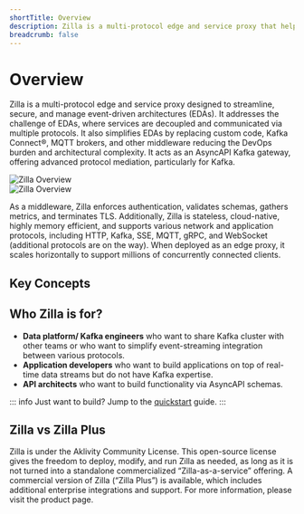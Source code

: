 ```yaml
---
shortTitle: Overview
description: Zilla is a multi-protocol edge and service proxy that helps streamline, secure, and manage event-driven architectures. This article highlights the core concepts of Zilla and give overall overview of Zilla documentation.
breadcrumb: false
---
```


# Overview

Zilla is a multi-protocol edge and service proxy designed to streamline, secure, and manage event-driven architectures (EDAs). It addresses the challenge of EDAs, where services are decoupled and communicated via multiple protocols. It also simplifies EDAs by replacing custom code, Kafka Connect®, MQTT brokers, and other middleware reducing the DevOps burden and architectural complexity. It acts as an AsyncAPI Kafka gateway, offering advanced protocol mediation, particularly for Kafka.

<div class="dark-only">
  <img src="/assets/zilla-overview-new.gif" data-duration="2000" alt="Zilla Overview" class="freeze-after-play"/>
</div>

<div class="light-only">
  <img src="/assets/zilla-overview-new-light.gif" data-duration="2000" alt="Zilla Overview" class="freeze-after-play"/>
</div>

As a middleware, Zilla enforces authentication, validates schemas, gathers metrics, and terminates TLS. Additionally, Zilla is stateless, cloud-native, highly memory efficient, and supports various network and application protocols, including HTTP, Kafka, SSE, MQTT, gRPC, and WebSocket (additional protocols are on the way). When deployed as an edge proxy, it scales horizontally to support millions of concurrently connected clients.

## Key Concepts

<div class="overview_cards">
  <VPCard
    title="Protocol"
    logo="/assets/icons/protocol.svg"
    link="./concepts/protocol/README.md"
  />

  <VPCard
    title="Proxy"
    logo="/assets/icons/proxy.svg"
    link="./concepts/proxy/http/README.md"
  />

  <VPCard
    title="Data Governance"
    logo="/assets/icons/data governance.svg"
    link="./concepts/data-governance/catalog/README.md"
  />

  <VPCard
    title="Monitoring & Observability"
    logo="/assets/icons/monitoring.svg"
    link="./concepts/monitoring-observability/metrics/README.md"
  />

  <VPCard
    title="Scalability"
    logo="/assets/icons/scalability.svg"
    link="/concepts/scalability/autoscaling.md"
  />

  <VPCard
    title="Security"
    logo="/assets/icons/security.svg"
    link="./concepts/security/kafka/README.md"
  />

  <VPCard
    title="API Specifications"
    logo="/assets/icons/bring your own.svg"
    link="./concepts/api-specifications/asyncapi.md"
  />
</div>

## Who Zilla is for?

- **Data platform/ Kafka engineers** who want to share Kafka cluster with other teams or who want to simplify event-streaming integration between various protocols.
- **Application developers** who want to build applications on top of real-time data streams but do not have Kafka expertise.
- **API architects** who want to build functionality via AsyncAPI schemas.

::: info Just want to build?
Jump to the [quickstart](./getting-started/quickstart/index.md) guide.
:::

## Zilla vs Zilla Plus

Zilla is under the Aklivity Community License. This open-source license gives the freedom to deploy, modify, and run Zilla as needed, as long as it is not turned into a standalone commercialized “Zilla-as-a-service” offering. A commercial version of Zilla (“Zilla Plus”) is available, which includes additional enterprise integrations and support. For more information, please visit the [<ZillaPlus/>](https://www.aklivity.io/products/zilla-plus) product page.

